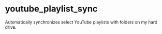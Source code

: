# youtube_playlist_sync
Automatically synchronizes select YouTube playlists with folders on my hard drive.
